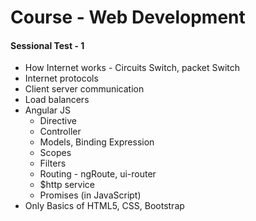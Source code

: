 # Course - Web Development
#### Sessional Test - 1
* How Internet works - Circuits Switch, packet Switch
* Internet protocols
* Client server communication
* Load balancers
* Angular JS
  * Directive
  * Controller
  * Models, Binding Expression
  * Scopes
  * Filters
  * Routing - ngRoute, ui-router
  * $http service
  * Promises (in JavaScript)
* Only Basics of HTML5, CSS, Bootstrap
